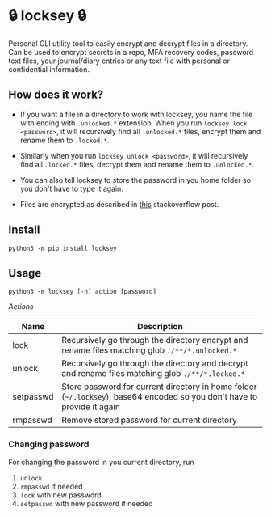 # 🔒 locksey 🔒

Personal CLI utility tool to easily encrypt and decrypt files in a directory. Can be used to 
encrypt secrets in a repo, MFA recovery codes, password text files, your journal/diary entries or any text file with personal or confidential information.

## How does it work?

- If you want a file in a directory to work with locksey, you name the file with ending with `.unlocked.*` extension.
When you run `locksey lock <password>`, it will recursively find all `.unlocked.*` files, encrypt them and rename them to `.locked.*`.

- Similarly when you run `locksey unlock <password>`, it will recursively find all `.locked.*` files, decrypt them and rename them to `.unlocked.*`.

- You can also tell locksey to store the password in you home folder so you don't have to type it again.

- Files are encrypted as described in [this](https://stackoverflow.com/a/55147077/5516481) stackoverflow post.

## Install

```
python3 -m pip install locksey
```

## Usage

```
python3 -m locksey [-h] action [password]
```

*Actions*

| Name      | Description                                                                                               |
|-----------|-----------------------------------------------------------------------------------------------------------|
| lock      | Recursively go through the directory encrypt and rename files matching glob `./**/*.unlocked.*`                      |
| unlock    | Recursively go through the directory and decrypt and rename files matching glob `./**/*.locked.*`                    |
| setpasswd | Store password for current directory in home folder (`~/.locksey`), base64 encoded so you don't have to provide it again |
| rmpasswd  | Remove stored password for current directory                                                              |

### Changing password 

For changing the password in you current directory, run

1. `unlock`
2. `rmpasswd` if needed 
3. `lock` with new password
4. `setpasswd` with new password if needed